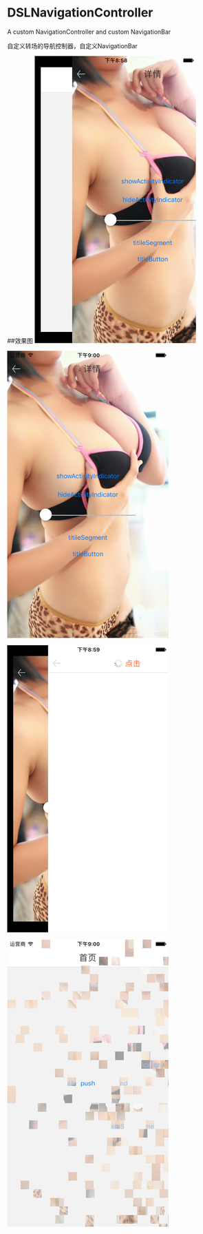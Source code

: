 # DSLNavigationController
A custom NavigationController and custom NavigationBar

自定义转场的导航控制器，自定义NavigationBar

##效果图
![](https://github.com/dengshunlai/DSLNavigationController/raw/master/1.png)

![](https://github.com/dengshunlai/DSLNavigationController/raw/master/2.png)

![](https://github.com/dengshunlai/DSLNavigationController/raw/master/3.png)

![](https://github.com/dengshunlai/DSLNavigationController/raw/master/4.png)

